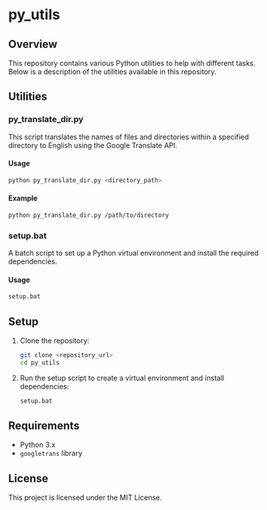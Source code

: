 # py_utils

## Overview

This repository contains various Python utilities to help with different tasks. Below is a description of the utilities available in this repository.

## Utilities

### py_translate_dir.py

This script translates the names of files and directories within a specified directory to English using the Google Translate API.

#### Usage

```sh
python py_translate_dir.py <directory_path>
```

#### Example

```sh
python py_translate_dir.py /path/to/directory
```

### setup.bat

A batch script to set up a Python virtual environment and install the required dependencies.

#### Usage

```sh
setup.bat
```

## Setup

1. Clone the repository:
    ```sh
    git clone <repository_url>
    cd py_utils
    ```

2. Run the setup script to create a virtual environment and install dependencies:
    ```sh
    setup.bat
    ```

## Requirements

- Python 3.x
- `googletrans` library

## License

This project is licensed under the MIT License.